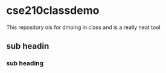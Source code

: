 # cse210classdemo
This repository ois for dmoing in class and is a really neat tool
## sub headin
### sub heading